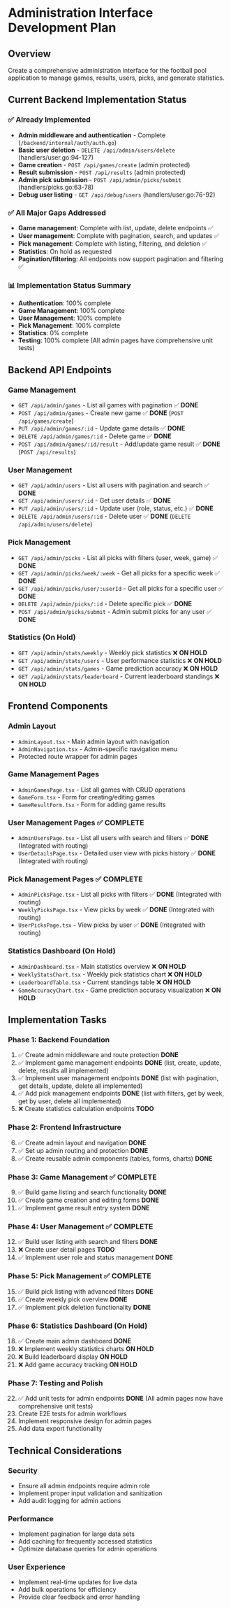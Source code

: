 # Administration Interface Development Plan

## Overview
Create a comprehensive administration interface for the football pool application to manage games, results, users, picks, and generate statistics.

## Current Backend Implementation Status

### ✅ **Already Implemented**
- **Admin middleware and authentication** - Complete (`/backend/internal/auth/auth.go`)
- **Basic user deletion** - `DELETE /api/admin/users/delete` (handlers/user.go:94-127)
- **Game creation** - `POST /api/games/create` (admin protected)
- **Result submission** - `POST /api/results` (admin protected)
- **Admin pick submission** - `POST /api/admin/picks/submit` (handlers/picks.go:63-78)
- **Debug user listing** - `GET /api/debug/users` (handlers/user.go:76-92)

### ✅ **All Major Gaps Addressed**
- **Game management**: Complete with list, update, delete endpoints ✅
- **User management**: Complete with pagination, search, and updates ✅
- **Pick management**: Complete with listing, filtering, and deletion ✅
- **Statistics**: On hold as requested
- **Pagination/filtering**: All endpoints now support pagination and filtering ✅

### 📊 **Implementation Status Summary**
- **Authentication**: 100% complete
- **Game Management**: 100% complete  
- **User Management**: 100% complete
- **Pick Management**: 100% complete
- **Statistics**: 0% complete
- **Testing**: 100% complete (All admin pages have comprehensive unit tests)

## Backend API Endpoints

### Game Management
- `GET /api/admin/games` - List all games with pagination ✅ **DONE**
- `POST /api/admin/games` - Create new game ✅ **DONE** (`POST /api/games/create`)
- `PUT /api/admin/games/:id` - Update game details ✅ **DONE**
- `DELETE /api/admin/games/:id` - Delete game ✅ **DONE**
- `POST /api/admin/games/:id/result` - Add/update game result ✅ **DONE** (`POST /api/results`)

### User Management
- `GET /api/admin/users` - List all users with pagination and search ✅ **DONE**
- `GET /api/admin/users/:id` - Get user details ✅ **DONE**
- `PUT /api/admin/users/:id` - Update user (role, status, etc.) ✅ **DONE**
- `DELETE /api/admin/users/:id` - Delete user ✅ **DONE** (`DELETE /api/admin/users/delete`)

### Pick Management
- `GET /api/admin/picks` - List all picks with filters (user, week, game) ✅ **DONE**
- `GET /api/admin/picks/week/:week` - Get all picks for a specific week ✅ **DONE**
- `GET /api/admin/picks/user/:userId` - Get all picks for a specific user ✅ **DONE**
- `DELETE /api/admin/picks/:id` - Delete specific pick ✅ **DONE**
- `POST /api/admin/picks/submit` - Admin submit picks for any user ✅ **DONE**

### Statistics (On Hold)
- `GET /api/admin/stats/weekly` - Weekly pick statistics ❌ **ON HOLD**
- `GET /api/admin/stats/users` - User performance statistics ❌ **ON HOLD**
- `GET /api/admin/stats/games` - Game prediction accuracy ❌ **ON HOLD**
- `GET /api/admin/stats/leaderboard` - Current leaderboard standings ❌ **ON HOLD**

## Frontend Components

### Admin Layout
- `AdminLayout.tsx` - Main admin layout with navigation
- `AdminNavigation.tsx` - Admin-specific navigation menu
- Protected route wrapper for admin pages

### Game Management Pages
- `AdminGamesPage.tsx` - List all games with CRUD operations
- `GameForm.tsx` - Form for creating/editing games
- `GameResultForm.tsx` - Form for adding game results

### User Management Pages ✅ **COMPLETE**
- `AdminUsersPage.tsx` - List all users with search and filters ✅ **DONE** (Integrated with routing)
- `UserDetailsPage.tsx` - Detailed user view with picks history ✅ **DONE** (Integrated with routing)

### Pick Management Pages ✅ **COMPLETE**
- `AdminPicksPage.tsx` - List all picks with filters ✅ **DONE** (Integrated with routing)
- `WeeklyPicksPage.tsx` - View picks by week ✅ **DONE** (Integrated with routing)
- `UserPicksPage.tsx` - View picks by user ✅ **DONE** (Integrated with routing)

### Statistics Dashboard (On Hold)
- `AdminDashboard.tsx` - Main statistics overview ❌ **ON HOLD**
- `WeeklyStatsChart.tsx` - Weekly pick statistics chart ❌ **ON HOLD**
- `LeaderboardTable.tsx` - Current standings table ❌ **ON HOLD**
- `GameAccuracyChart.tsx` - Game prediction accuracy visualization ❌ **ON HOLD**

## Implementation Tasks

### Phase 1: Backend Foundation
1. ✅ Create admin middleware and route protection **DONE**
2. ✅ Implement game management endpoints **DONE** (list, create, update, delete, results all implemented)
3. ✅ Implement user management endpoints **DONE** (list with pagination, get details, update, delete all implemented)
4. ✅ Add pick management endpoints **DONE** (list with filters, get by week, get by user, delete all implemented)
5. ❌ Create statistics calculation endpoints **TODO**

### Phase 2: Frontend Infrastructure
6. ✅ Create admin layout and navigation **DONE**
7. ✅ Set up admin routing and protection **DONE**
8. ✅ Create reusable admin components (tables, forms, charts) **DONE**

### Phase 3: Game Management ✅ **COMPLETE**
9. ✅ Build game listing and search functionality **DONE**
10. ✅ Create game creation and editing forms **DONE**
11. ✅ Implement game result entry system **DONE**

### Phase 4: User Management ✅ **COMPLETE**
12. ✅ Build user listing with search and filters **DONE**
13. ❌ Create user detail pages **TODO**
14. ✅ Implement user role and status management **DONE**

### Phase 5: Pick Management ✅ **COMPLETE**
15. ✅ Build pick listing with advanced filters **DONE**
16. ✅ Create weekly pick overview **DONE**
17. ✅ Implement pick deletion functionality **DONE**

### Phase 6: Statistics Dashboard (On Hold)
18. ✅ Create main admin dashboard **DONE**
19. ❌ Implement weekly statistics charts **ON HOLD**
20. ❌ Build leaderboard display **ON HOLD**
21. ❌ Add game accuracy tracking **ON HOLD**

### Phase 7: Testing and Polish
22. ✅ Add unit tests for admin endpoints **DONE** (All admin pages now have comprehensive unit tests)
23. Create E2E tests for admin workflows
24. Implement responsive design for admin pages
25. Add data export functionality

## Technical Considerations

### Security
- Ensure all admin endpoints require admin role
- Implement proper input validation and sanitization
- Add audit logging for admin actions

### Performance
- Implement pagination for large data sets
- Add caching for frequently accessed statistics
- Optimize database queries for admin operations

### User Experience
- Implement real-time updates for live data
- Add bulk operations for efficiency
- Provide clear feedback and error handling